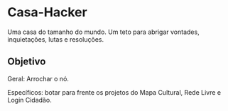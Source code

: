 # Casa-Hacker

Uma casa do tamanho do mundo. Um teto para abrigar vontades, inquietações, lutas e resoluções.

## Objetivo

Geral: Arrochar o nó.

Específicos: botar para frente os projetos do Mapa Cultural, Rede Livre e Login Cidadão.
